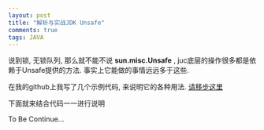 ```yaml
---
layout: post
title: "解析与实战JDK Unsafe"
comments: true
tags: JAVA
---
```


说到锁, 无锁队列, 那么就不能不说 **sun.misc.Unsafe** , juc底层的操作很多都是依赖于Unsafe提供的方法. 事实上它能做的事情远远多于这些.

在我的github上我写了几个示例代码, 来说明它的各种用法. [请移步这里](https://github.com/zhwbqd/java/tree/master/java_conclusion/src/main/java/zhwb/study/unsafe)

下面就来结合代码一一进行说明

To Be Continue...